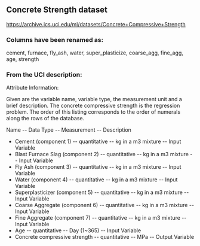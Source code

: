 ## Concrete Strength dataset

https://archive.ics.uci.edu/ml/datasets/Concrete+Compressive+Strength

### Columns have been renamed as:

cement, furnace, fly_ash,	water, super_plasticize, coarse_agg, fine_agg, age, strength

### From the UCI description:

Attribute Information:

Given are the variable name, variable type, the measurement unit and a brief description. The concrete compressive strength is the regression problem. The order of this listing corresponds to the order of numerals along the rows of the database.

Name -- Data Type -- Measurement -- Description

* Cement (component 1) -- quantitative -- kg in a m3 mixture -- Input Variable
* Blast Furnace Slag (component 2) -- quantitative -- kg in a m3 mixture -- Input Variable
* Fly Ash (component 3) -- quantitative -- kg in a m3 mixture -- Input Variable
* Water (component 4) -- quantitative -- kg in a m3 mixture -- Input Variable
* Superplasticizer (component 5) -- quantitative -- kg in a m3 mixture -- Input Variable
* Coarse Aggregate (component 6) -- quantitative -- kg in a m3 mixture -- Input Variable
* Fine Aggregate (component 7) -- quantitative -- kg in a m3 mixture -- Input Variable
* Age -- quantitative -- Day (1~365) -- Input Variable
* Concrete compressive strength -- quantitative -- MPa -- Output Variable
